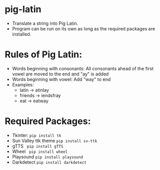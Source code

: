 # pig-latin
* Translate a string into Pig Latin.
* Program can be run on its own as long as the required packages are installed.

# Rules of Pig Latin:
* Words beginning with consonants: All consonants ahead of the first vowel are moved to the end and "ay" is added
* Words beginning with vowel: Add "way" to end
* Examples:
    * latin -> atinlay
    * friends -> iendsfray
    * eat -> eatway

# Required Packages:
* Tkinter: `` pip install tk ``
* Sun Valley ttk theme `` pip install sv-ttk ``
* gTTS `` pip install gTTS``
* Wheel `` pip install wheel``
* Playsound `` pip install playsound ``
* Darkdetect `` pip install darkdetect ``